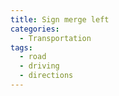 ```yaml
---
title: Sign merge left
categories:
  - Transportation
tags:
  - road
  - driving
  - directions
---
```

